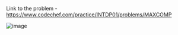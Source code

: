 Link to the problem - https://www.codechef.com/practice/INTDP01/problems/MAXCOMP


![image](https://github.com/Haleshot/Competitive-Programming/assets/57552973/96955bb6-83c0-4bcf-bbd8-4b08ed10ab04)
